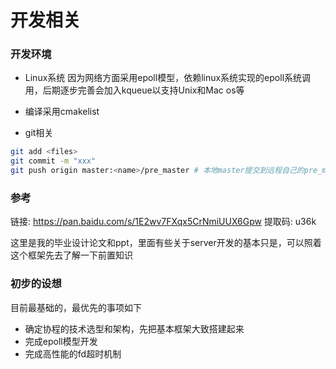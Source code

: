# 开发相关

### 开发环境

- Linux系统
    因为网络方面采用epoll模型，依赖linux系统实现的epoll系统调用，后期逐步完善会加入kqueue以支持Unix和Mac os等

- 编译采用cmakelist

- git相关
```bash
git add <files>
git commit -m "xxx"
git push origin master:<name>/pre_master # 本地master提交到远程自己的pre_master分支 并提起pr, 找其他人review没问题后merge到master分支
```
### 参考

链接: https://pan.baidu.com/s/1E2wv7FXqx5CrNmiUUX6Gpw 提取码: u36k

这里是我的毕业设计论文和ppt，里面有些关于server开发的基本只是，可以照着这个框架先去了解一下前置知识

### 初步的设想

目前最基础的，最优先的事项如下
- 确定协程的技术选型和架构，先把基本框架大致搭建起来
- 完成epoll模型开发
- 完成高性能的fd超时机制